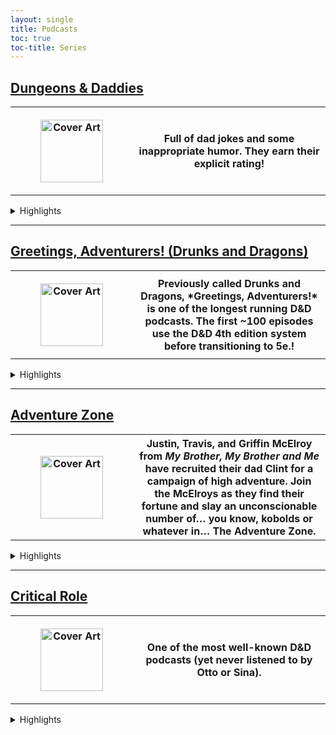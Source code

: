 ```yaml
---
layout: single
title: Podcasts
toc: true
toc-title: Series
---
```


## [Dungeons & Daddies](/dungeons-daddies.md/)

<table class="twoColumn">
    <tbody class="twoColumn">
        <tr class="twoColumn">
            <th class="twoColumn" style="height:100px;width:150px"><figure class="">
                <img src="https://sinalewis.github.io/DnD_session/assets/images/dungeons_daddies_season1.png" alt="Cover Art" height="100px">
                </figure></th>
            <th class="twoColumn">Full of dad jokes and some inappropriate humor. They earn their explicit rating!</th>
        </tr>
    </tbody>
</table>

<details>
<summary>Highlights</summary>

<h4 id="dungeons-daddies-season-1"> Season 1 (complete, 69 episodes) </h4>

<p>Four dads from our world are flung into a land of high fantasy and magic in a quest to rescue their lost sons.</p>

<h4 id="dungeons-daddies-fetch-quest"> Fetch Quest (complete, 3 episodes) </h4>

<p>Fun between seasons mini-series about 3 dogs and a cat.</p>

<h4 id="dungeons-daddies-season-2"> Season 2 (ongoing, 12 episodes) </h4>

<p>The dad's grandkids are tasked with fixing the world that their grandparents kinda jacked up.</p>

<h4 id="dungeons-daddies-mountains-dadness"> At the Mountains of Dadness (complete, 3 episodes) </h4>

<p>A Patreon/<a href="https://store.dungeonsanddaddies.com/products/at-the-mountains-of-dadness-digital-download">store purchase</a> only horror prequel campaign. Set in 1939 this mini-series follows the grandparents of the Dungeons and Daddies dads as they investigate a missing film crew. Played in the Call of Cthulhu system.</p>

</details>

---

## [Greetings, Adventurers! (Drunks and Dragons)](https://geeklyinc.com/category/drunks-and-dragons/)

<table class="twoColumn">
    <tbody class="twoColumn">
        <tr class="twoColumn">
            <th class="twoColumn" style="height:100px;width:150px"><figure class="">
                <img src="https://sinalewis.github.io/DnD_session/assets/images/greetings_adventurers.jpeg" alt="Cover Art" height="100px">
                </figure></th>
            <th class="twoColumn">Previously called Drunks and Dragons, *Greetings, Adventurers!* is one of the longest running D&D podcasts. The first ~100 episodes use the D&D 4th edition system before transitioning to 5e.!</th>
        </tr>
    </tbody>
</table>

<details>
<summary>Highlights</summary>

<h4 id="greetings-adventurers-campaign-1"> Campaign 1 (complete, 427 episodes)</h4>

<p>Episode 1 begins with Tum Darkblade (Tin Lanning), Thom the Dragonborn (Mike Bachmann), Junpei Iori (Steven Strom), and Aludra (Jennifer Cheek) who find themselves in a very strange situation (engineered by DM Michael DiMauro). With only their wits, the newly formed group must work together to escape certain death and dismemberment in this spooky Halloween themed adventure.</p>

<h4 id="greetings-adventurers-leviathan">  Greetings Adventurers - Leviathan (complete, 10 episodes) </h4>

<p>A side-story interlude hosted by guest DM Fred Greenleaf where 5 adventurers travel deep into a mysterious and unknown underground city, to explore and rescue a team of miners that have recently gone missing.</p>

<h4 id="greetings-adventurers-campaign-2"> Campaign 2 (ongoing, 23 episodes) </h4>

<p>This is a completely brand new campaign set within the world of Campaign 1. No knowledge of Campaign 1 is required to understand and enjoy this campaign, so it's a great place to jump in if you don't want to start a 400+ episode journey.</p>

<p>Episode 0 begins with a group of adventurers of some renown hearing tell of a dragon, a foe for more powerful than they have faced to date, ravaging the lands of House Cromwell. Being that they are as brave as they are heroic they set off to show this beast that you do not mess with the people of this land. And episode 1 continues when the siren call of fate pulls a group of stalwart individuals to the town called Rimeford. Surely this chance encounter will have long lasting ramifications on the realm.</p>

<h4 id="greetings-adventurers-bonus-eps"> Various Bonus Episodes</h4>

</details>

---

## [Adventure Zone]()

<table class="twoColumn">
    <tbody class="twoColumn">
        <tr class="twoColumn">
            <th class="twoColumn" style="height:100px;width:150px"><figure class="">
                <img src="https://sinalewis.github.io/DnD_session/assets/images/adventure_zone.jpg" alt="Cover Art" height="100px">
                </figure></th>
            <th class="twoColumn">Justin, Travis, and Griffin McElroy from <em>My Brother, My Brother and Me</em> have recruited their dad Clint for a campaign of high adventure. Join the McElroys as they find their fortune and slay an unconscionable number of… you know, kobolds or whatever in… The Adventure Zone.</th>
        </tr>
    </tbody>
</table>

<details>
<summary>Highlights</summary>

<h4 id="adventure-zone"> The Adventure Zone </h4>

<p>Join in the campaign as Justin (Taako), Travis (Magnus) and Clint (Merle), led by Dungeon Master Griffin, take their first steps into the unknown.</p>

<h4 id="ethersea"> Ethersea </h4>

</details>

---

## [Critical Role]()

<table class="twoColumn">
    <tbody class="twoColumn">
        <tr class="twoColumn">
            <th class="twoColumn" style="height:100px;width:150px"><figure class="">
                <img src="https://sinalewis.github.io/DnD_session/assets/images/critical_role.jpg" alt="Cover Art" height="100px">
                </figure></th>
            <th class="twoColumn">One of the most well-known D&D podcasts (yet never listened to by Otto or Sina).</th>
        </tr>
    </tbody>
</table>

<details>
<summary>Highlights</summary>

    
</details>